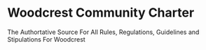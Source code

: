 # Woodcrest Community Charter

The Authortative Source For All Rules, Regulations, Guidelines and Stipulations For Woodcrest
